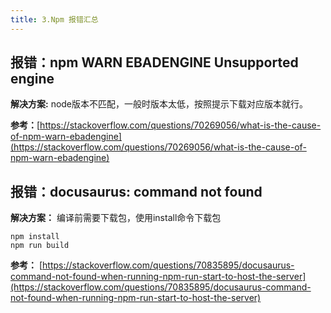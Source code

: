 ```yaml
---
title: 3.Npm 报错汇总
---
```

## 报错：npm WARN EBADENGINE Unsupported engine

**解决方案:** node版本不匹配，一般时版本太低，按照提示下载对应版本就行。

**参考：**[https://stackoverflow.com/questions/70269056/what-is-the-cause-of-npm-warn-ebadengine](https://stackoverflow.com/questions/70269056/what-is-the-cause-of-npm-warn-ebadengine)

## 报错：docusaurus: command not found

**解决方案：** 编译前需要下载包，使用install命令下载包

```undefined
npm install
npm run build
```

**参考：** [https://stackoverflow.com/questions/70835895/docusaurus-command-not-found-when-running-npm-run-start-to-host-the-server](https://stackoverflow.com/questions/70835895/docusaurus-command-not-found-when-running-npm-run-start-to-host-the-server)
